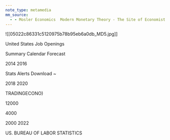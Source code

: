 ```yaml
---
note_type: metamedia
mm_source:
  - - Mosler Economics  Modern Monetary Theory - The Site of Economist Warren MoslerMosler Economics  Modern Monetary Theory  The Site of Economist Warren Mosler.md
---
```


![[05022c86331c5120975b78b95eb6a0db_MD5.jpg]]

United States Job Openings

Summary  Calendar  Forecast

2014 2016

Stats  Alerts  Download ~

2018 2020

TRADINGECONO)

12000

4000

2000
2022

US. BUREAU OF LABOR STATISTICS

